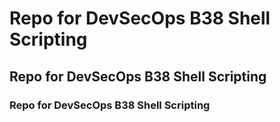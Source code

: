 # Repo for DevSecOps B38 Shell Scripting
## Repo for DevSecOps B38 Shell Scripting
### Repo for DevSecOps B38 Shell Scripting